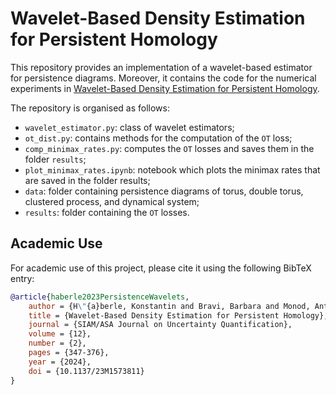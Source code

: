 # Wavelet-Based Density Estimation for Persistent Homology

This repository provides an implementation of a wavelet-based estimator for persistence diagrams. Moreover, it contains the code for the numerical experiments in [Wavelet-Based Density Estimation for Persistent Homology](https://arxiv.org/abs/2305.08999). 

The repository is organised as follows:

- `wavelet_estimator.py`: class of wavelet estimators;
- `ot_dist.py`: contains methods for the computation of the `OT` loss;
- `comp_minimax_rates.py`: computes the `OT` losses and saves them in the folder `results`;
- `plot_minimax_rates.ipynb`: notebook which plots the minimax rates that are saved in the folder results;
- `data`: folder containing persistence diagrams of torus, double torus, clustered process, and dynamical system;
- `results`: folder containing the `OT` losses.

## Academic Use
For academic use of this project, please cite it using the following BibTeX entry:
```bibtex
@article{haberle2023PersistenceWavelets,
    author = {H\"{a}berle, Konstantin and Bravi, Barbara and Monod, Anthea},
    title = {Wavelet-Based Density Estimation for Persistent Homology},
    journal = {SIAM/ASA Journal on Uncertainty Quantification},
    volume = {12},
    number = {2},
    pages = {347-376},
    year = {2024},
    doi = {10.1137/23M1573811}
}
```
